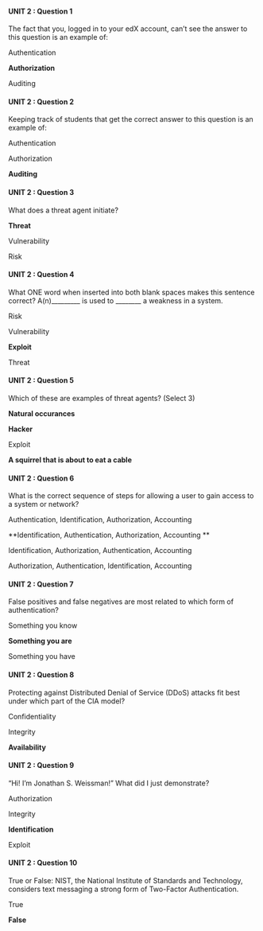 #### UNIT 2 : Question 1
The fact that you, logged in to your edX account, can’t see the answer to this question is an example of:

Authentication

**Authorization**

Auditing

#### UNIT 2 : Question 2
Keeping track of students that get the correct answer to this question is an example of:

Authentication

Authorization

**Auditing**

#### UNIT 2 : Question 3
What does a threat agent initiate?

**Threat**

Vulnerability

Risk

#### UNIT 2 : Question 4
What ONE word when inserted into both blank spaces makes this sentence correct?
A(n)_________ is used to ________ a weakness in a system.

Risk

Vulnerability

**Exploit**

Threat

#### UNIT 2 : Question 5
Which of these are examples of threat agents? (Select 3)

**Natural occurances**

**Hacker**

Exploit

**A squirrel that is about to eat a cable**

#### UNIT 2 : Question 6
What is the correct sequence of steps for allowing a user to gain access to a system or network?

Authentication, Identification, Authorization, Accounting 

**Identification, Authentication, Authorization, Accounting **

Identification, Authorization, Authentication, Accounting

Authorization, Authentication, Identification, Accounting

#### UNIT 2 : Question 7
False positives and false negatives are most related to which form of authentication?

Something you know

**Something you are**

Something you have

#### UNIT 2 : Question 8
Protecting against Distributed Denial of Service (DDoS) attacks fit best under which part of the CIA model?

Confidentiality

Integrity

**Availability**

#### UNIT 2 : Question 9
“Hi! I’m Jonathan S. Weissman!” What did I just demonstrate?

Authorization

Integrity

**Identification**

Exploit

#### UNIT 2 : Question 10
True or False: NIST, the National Institute of Standards and Technology, considers text messaging a strong form of Two-Factor Authentication.

True

**False**
